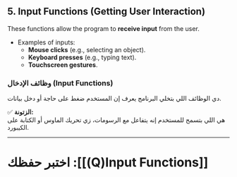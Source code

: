 

## **5. Input Functions (Getting User Interaction)**

These functions allow the program to **receive input** from the user.

- Examples of inputs:
    - **Mouse clicks** (e.g., selecting an object).
    - **Keyboard presses** (e.g., typing text).
    - **Touchscreen gestures**.

### **وظائف الإدخال (Input Functions)**

دي الوظائف اللي بتخلي البرنامج يعرف إن المستخدم ضغط على حاجة أو دخل بيانات.

✅ **الزتونة:**  
هي اللي بتسمح للمستخدم إنه يتفاعل مع الرسومات، زي تحريك الماوس أو الكتابة على الكيبورد.

---
# اختبر حفظك :[[(Q)Input Functions]]